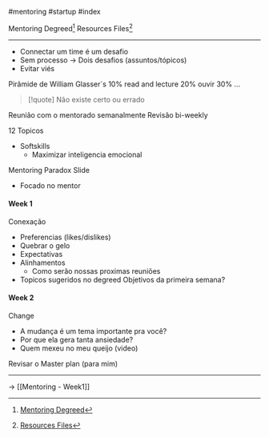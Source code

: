 #mentoring #startup #index 

Mentoring Degreed[^1]
Resources Files[^2]
***

- Connectar um time é um desafio
- Sem processo -> Dois desafios (assuntos/tópicos)
- Evitar viés


Pirâmide de William Glasser´s
	10% read and lecture
	20% ouvir
	30% ...

>[!quote] Não existe certo ou errado

Reunião com o mentorado semanalmente
Revisão bi-weekly

12 Topicos
- Softskills
	- Maximizar inteligencia emocional

Mentoring Paradox Slide
 - Focado no mentor


#### Week 1
Conexação
- Preferencias (likes/dislikes)
- Quebrar o gelo
- Expectativas
- Alinhamentos
	- Como serão nossas proximas reuniões
- Topicos sugeridos no degreed
Objetivos da primeira semana?

#### Week 2
Change
- A mudança é um tema importante pra você?
- Por que ela gera tanta ansiedade?
- Quem mexeu no meu queijo (video)



Revisar o Master plan (para mim)






***
-> [[Mentoring - Week1]]

[^1]: [Mentoring Degreed](https://degreed.com/pathway/39zymd2x8q/pathway)

[^2]: [Resources Files](https://azureford.sharepoint.com/sites/software-develop-sa/Shared%20Documents/Forms/AllItems.aspx?id=%2Fsites%2Fsoftware%2Ddevelop%2Dsa%2FShared%20Documents%2FSW%20Enhanced%20Mentoring&viewid=becb6ccd%2D55de%2D4ef7%2Da770%2Da9d4de33eea5)